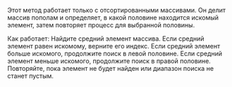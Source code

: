 Этот метод работает только с отсортированными массивами. Он делит массив пополам и определяет, в какой половине находится искомый элемент, затем повторяет процесс для выбранной половины.

Как работает:
Найдите средний элемент массива.
Если средний элемент равен искомому, верните его индекс.
Если средний элемент больше искомого, продолжите поиск в левой половине.
Если средний элемент меньше искомого, продолжите поиск в правой половине.
Повторяйте, пока элемент не будет найден или диапазон поиска не станет пустым.
